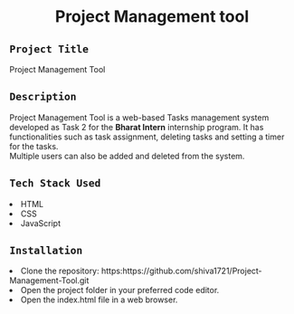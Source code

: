 <h1 align="center">
  <a href="# Project Management Tool"></a>
  Project Management tool
</h1>

## `Project Title`
Project Management Tool

## `Description`
Project Management Tool is a web-based Tasks management system developed as Task 2 for the **Bharat Intern** internship program. It has functionalities such as task assignment, deleting tasks and setting a timer for the tasks.
<br>
Multiple users can also be added and deleted from the system.
<br>
## `Tech Stack Used`
<li>HTML</li>
<li>CSS</li>
<li>JavaScript</li>

## `Installation`
<li>Clone the repository: https:https://github.com/shiva1721/Project-Management-Tool.git </li>
<li>Open the project folder in your preferred code editor.</li>
<li>Open the index.html file in a web browser.</li>
